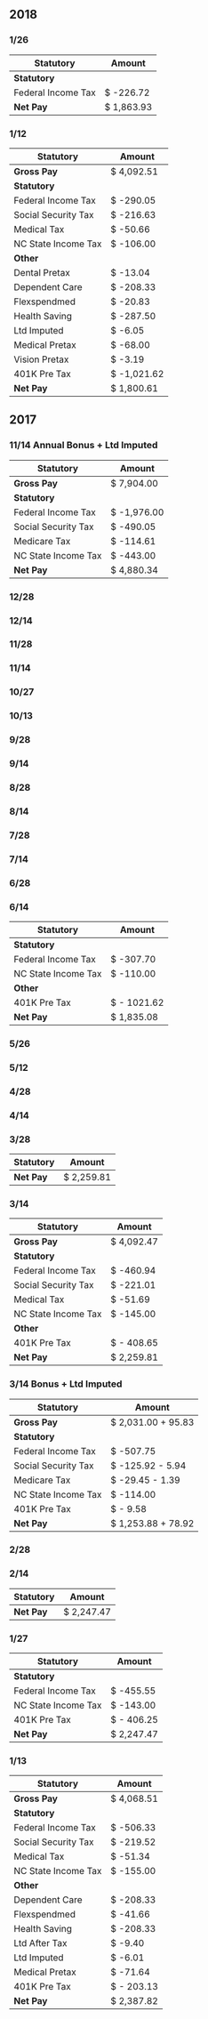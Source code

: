 ## 2018
### 1/26

Statutory              |    Amount   
---------------------- | ------------ 
**Statutory**          | 
Federal Income Tax     | $   -226.72  
**Net Pay**            | $  1,863.93

### 1/12

Statutory              |    Amount   
---------------------- | ------------ 
**Gross Pay**          | $  4,092.51
**Statutory**          | 
Federal Income Tax     | $   -290.05  
Social Security Tax    | $   -216.63
Medical Tax            | $    -50.66
NC State Income Tax    | $   -106.00 
**Other**              | 
Dental Pretax          | $    -13.04
Dependent Care         | $   -208.33
Flexspendmed           | $    -20.83
Health Saving          | $   -287.50
Ltd Imputed            | $     -6.05
Medical Pretax         | $    -68.00
Vision Pretax          | $     -3.19
401K Pre Tax           | $ -1,021.62
**Net Pay**            | $  1,800.61

## 2017

### 11/14 Annual Bonus + Ltd Imputed

Statutory              |    Amount   
---------------------- | ------------ 
**Gross Pay**          | $  7,904.00
**Statutory**          | 
Federal Income Tax     | $ -1,976.00  
Social Security Tax    | $   -490.05
Medicare Tax           | $   -114.61
NC State Income Tax    | $   -443.00 
**Net Pay**            | $  4,880.34

### 12/28
### 12/14
### 11/28
### 11/14
### 10/27
### 10/13
### 9/28
### 9/14
### 8/28
### 8/14
### 7/28
### 7/14
### 6/28
### 6/14

Statutory              |    Amount   
---------------------- | ------------ 
**Statutory**          | 
Federal Income Tax     | $   -307.70  
NC State Income Tax    | $   -110.00 
**Other**              | 
401K Pre Tax           | $ - 1021.62
**Net Pay**            | $  1,835.08

### 5/26
### 5/12
### 4/28
### 4/14
### 3/28

Statutory              |    Amount   
---------------------- | ------------ 
**Net Pay**            | $  2,259.81

### 3/14

Statutory              |    Amount   
---------------------- | ------------ 
**Gross Pay**          | $  4,092.47
**Statutory**          | 
Federal Income Tax     | $   -460.94  
Social Security Tax    | $   -221.01
Medical Tax            | $    -51.69
NC State Income Tax    | $   -145.00 
**Other**              | 
401K Pre Tax           | $ -  408.65
**Net Pay**            | $  2,259.81


### 3/14 Bonus + Ltd Imputed

Statutory              |    Amount   
---------------------- | ------------ 
**Gross Pay**          | $  2,031.00 + 95.83
**Statutory**          | 
Federal Income Tax     | $   -507.75  
Social Security Tax    | $   -125.92 -  5.94
Medicare Tax           | $    -29.45 -  1.39
NC State Income Tax    | $   -114.00 
401K Pre Tax           | $           -  9.58 
**Net Pay**            | $  1,253.88 + 78.92

### 2/28
### 2/14

Statutory              |    Amount   
---------------------- | ------------ 
**Net Pay**            | $  2,247.47


### 1/27

Statutory              |    Amount   
---------------------- | ------------ 
**Statutory**          | 
Federal Income Tax     | $   -455.55  
NC State Income Tax    | $   -143.00 
401K Pre Tax           | $ -  406.25
**Net Pay**            | $  2,247.47

### 1/13

Statutory              |    Amount   
---------------------- | ------------ 
**Gross Pay**          | $  4,068.51
**Statutory**          | 
Federal Income Tax     | $   -506.33  
Social Security Tax    | $   -219.52
Medical Tax            | $    -51.34
NC State Income Tax    | $   -155.00 
**Other**              | 
Dependent Care         | $   -208.33
Flexspendmed           | $    -41.66
Health Saving          | $   -208.33
Ltd After Tax          | $     -9.40
Ltd Imputed            | $     -6.01
Medical Pretax         | $    -71.64
401K Pre Tax           | $ -  203.13
**Net Pay**            | $  2,387.82






